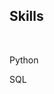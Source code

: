 <div class='PortMarker'>

## Skills

<div class='StyledHR'></div><br>

<div class="skill">
    <p>Python</p>
    <div class="bar-container">
        <div class="bar filled"></div>
        <div class="bar filled"></div>
        <div class="bar filled"></div>
        <div class="bar filled"></div>
        <div class="bar filled"></div>
        <div class="bar filled"></div>
        <div class="bar filled"></div>
        <div class="bar filled"></div>
        <div class="bar filled"></div>
        <div class="bar unfilled"></div>
    </div>
</div>

<div class="skill">
    <p>SQL</p>
    <div class="bar-container">
        <div class="bar filled"></div>
        <div class="bar filled"></div>
        <div class="bar filled"></div>
        <div class="bar filled"></div>
        <div class="bar filled"></div>
        <div class="bar filled"></div>
        <div class="bar unfilled"></div>
        <div class="bar unfilled"></div>
        <div class="bar unfilled"></div>
        <div class="bar unfilled"></div>
    </div>
</div>